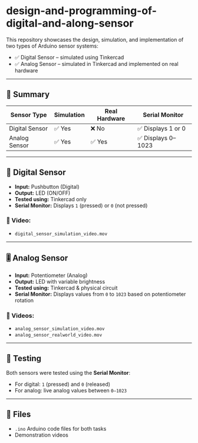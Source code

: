 # design-and-programming-of-digital-and-along-sensor

This repository showcases the design, simulation, and implementation of two types of Arduino sensor systems:

- ✅ Digital Sensor – simulated using Tinkercad
- ✅ Analog Sensor – simulated in Tinkercad and implemented on real hardware

---

## 📌 Summary

| Sensor Type     | Simulation | Real Hardware | Serial Monitor |
|------------------|------------|----------------|----------------|
| Digital Sensor   | ✅ Yes      | ❌ No           | ✅ Displays 1 or 0 |
| Analog Sensor    | ✅ Yes      | ✅ Yes          | ✅ Displays 0–1023 |

---

## 🔧 Digital Sensor

- **Input:** Pushbutton (Digital)
- **Output:** LED (ON/OFF)
- **Tested using:** Tinkercad only
- **Serial Monitor:** Displays `1` (pressed) or `0` (not pressed)

### 🎥 Video:
- `digital_sensor_simulation_video.mov`

---

## 🎚️ Analog Sensor

- **Input:** Potentiometer (Analog)
- **Output:** LED with variable brightness
- **Tested using:** Tinkercad & physical circuit
- **Serial Monitor:** Displays values from `0` to `1023` based on potentiometer rotation

### 🎥 Videos:
- `analog_sensor_simulation_video.mov`
- `analog_sensor_realworld_video.mov`

---

## 🧪 Testing

Both sensors were tested using the **Serial Monitor**:
- For digital: `1` (pressed) and `0` (released)
- For analog: live analog values between `0–1023`

---

## 📁 Files

- `.ino` Arduino code files for both tasks
- Demonstration videos
